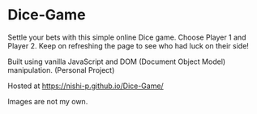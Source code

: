 # Dice-Game
Settle your bets with this simple online Dice game. 
Choose Player 1 and Player 2.
Keep on refreshing the page to see who had luck on their side!

Built using vanilla JavaScript and DOM (Document Object Model) manipulation. (Personal Project)

Hosted at https://nishi-p.github.io/Dice-Game/

Images are not my own.
